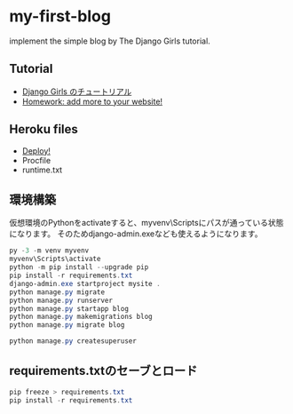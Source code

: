 # my-first-blog

implement the simple blog by The Django Girls tutorial.

## Tutorial

- [Django Girls のチュートリアル](https://tutorial.djangogirls.org/ja/)
- [Homework: add more to your website!](https://djangogirls.gitbooks.io/django-girls-tutorial-extensions/en/homework/)

## Heroku files

- [Deploy!](https://djangogirlsjapan.gitbooks.io/workshop_tutorialjp/deploy/)
- Procfile
- runtime.txt

## 環境構築

仮想環境のPythonをactivateすると、myvenv\Scriptsにパスが通っている状態になります。
そのためdjango-admin.exeなども使えるようになります。

```powershell
py -3 -m venv myvenv
myvenv\Scripts\activate
python -m pip install --upgrade pip
pip install -r requirements.txt
django-admin.exe startproject mysite .
python manage.py migrate
python manage.py runserver
python manage.py startapp blog
python manage.py makemigrations blog
python manage.py migrate blog

python manage.py createsuperuser

```

## requirements.txtのセーブとロード

```powershell
pip freeze > requirements.txt
pip install -r requirements.txt
```
